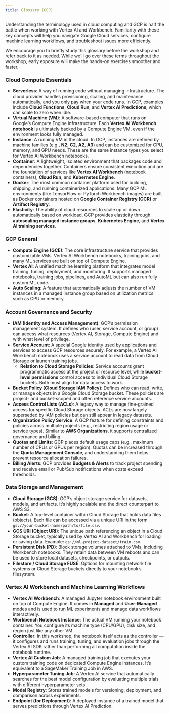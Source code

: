 ```yaml
---
title: Glossary (GCP)
---
```


Understanding the terminology used in cloud computing and GCP is half the battle when working with Vertex AI and Workbench. Familiarity with these key concepts will help you navigate Google Cloud services, configure machine learning workflows, and troubleshoot issues more efficiently.  

We encourage you to briefly study this glossary before the workshop and refer back to it as needed. While we'll go over these terms throughout the workshop, early exposure will make the hands-on exercises smoother and faster.  


### Cloud Compute Essentials  

* **Serverless**: A way of running code without managing infrastructure. The cloud provider handles provisioning, scaling, and maintenance automatically, and you only pay when your code runs. In GCP, examples include **Cloud Functions**, **Cloud Run**, and **Vertex AI Predictions**, which can scale to zero when idle.  
* **Virtual Machine (VM)**: A software-based computer that runs on Google’s Compute Engine infrastructure. Each **Vertex AI Workbench notebook** is ultimately backed by a Compute Engine VM, even if the environment looks fully managed.  
* **Instance**: A running VM in the cloud. In GCP, instances are defined by machine families (e.g., **N2**, **C2**, **A2**, **A3**) and can be customized for CPU, memory, and GPU needs. These are the same instance types you select for Vertex AI Workbench notebooks.  
* **Container**: A lightweight, isolated environment that packages code and dependencies together. Containers ensure consistent execution and are the foundation of services like **Vertex AI Workbench** (notebook containers), **Cloud Run**, and **Kubernetes Engine**.  
* **Docker**: The most common container platform used for building, shipping, and running containerized applications. Many GCP ML environments (like TensorFlow or PyTorch Workbench images) are built as Docker containers hosted on **Google Container Registry (GCR)** or **Artifact Registry**.  
* **Elasticity**: The ability of cloud resources to scale up or down automatically based on workload. GCP provides elasticity through **autoscaling managed instance groups**, **Kubernetes Engine**, and **Vertex AI training services**.  

### GCP General  

* **Compute Engine (GCE)**: The core infrastructure service that provides customizable VMs. Vertex AI Workbench notebooks, training jobs, and many ML services are built on top of Compute Engine.  
* **Vertex AI**: A unified machine learning platform that integrates model training, tuning, deployment, and monitoring. It supports managed notebooks, training jobs, pipelines, and AutoML but can also run fully custom ML code.  
* **Auto Scaling**: A feature that automatically adjusts the number of VM instances in a managed instance group based on utilization metrics such as CPU or memory.  


### Account Governance and Security  

* **IAM (Identity and Access Management)**: GCP’s permission management system. It defines who (user, service account, or group) can access what resources (Vertex AI, Storage, Compute Engine) and with what level of privilege.  
* **Service Account**: A special Google identity used by applications and services to access GCP resources securely. For example, a Vertex AI Workbench notebook uses a service account to read data from Cloud Storage or launch training jobs.  
  - **Relation to Cloud Storage Policies**: Service accounts grant programmatic access at the project or resource level, while **bucket-level permissions** control access to individual Cloud Storage buckets. Both must align for data access to work.  
* **Bucket Policy (Cloud Storage IAM Policy)**: Defines who can read, write, or manage objects in a Google Cloud Storage bucket. These policies are project- and bucket-scoped and often reference service accounts.  
* **Access Control Lists (ACLs)**: A legacy way to manage fine-grained access for specific Cloud Storage objects. ACLs are now largely superseded by IAM policies but can still appear in legacy datasets.  
* **Organization Policy Service**: A GCP feature for defining constraints and policies across multiple projects (e.g., restricting region usage or service types). Similar to **AWS Organizations**, it supports centralized governance and billing.  
* **Quotas and Limits**: GCP places default usage caps (e.g., maximum number of CPUs or GPUs per region). Quotas can be increased through the **Quota Management Console**, and understanding them helps prevent resource allocation failures.  
* **Billing Alerts**: GCP provides **Budgets & Alerts** to track project spending and receive email or Pub/Sub notifications when costs exceed thresholds.  


### Data Storage and Management  

* **Cloud Storage (GCS)**: GCP’s object storage service for datasets, models, and artifacts. It’s highly scalable and the direct counterpart to AWS S3.  
* **Bucket**: A top-level container within Cloud Storage that holds data files (objects). Each file can be accessed via a unique URI in the form `gs://your-bucket-name/path/to/file.csv`.  
* **GCS URI (Object URI)**: The unique path referencing an object in a Cloud Storage bucket, typically used by Vertex AI and Workbench for loading or saving data. Example: `gs://ml-project-dataset/train.csv`.  
* **Persistent Disk (PD)**: Block storage volumes attached to VMs, including Workbench notebooks. They retain data between VM reboots and can be used to store local datasets, checkpoints, or outputs.  
* **Filestore / Cloud Storage FUSE**: Options for mounting network file systems or Cloud Storage buckets directly to your notebook’s filesystem.  


### Vertex AI Workbench and Machine Learning Workflows  

* **Vertex AI Workbench**: A managed Jupyter notebook environment built on top of Compute Engine. It comes in **Managed** and **User-Managed** modes and is used to run ML experiments and manage data workflows interactively.  
* **Workbench Notebook Instance**: The actual VM running your notebook container. You configure its machine type (CPU/GPU), disk size, and region just like any other VM.  
* **Controller**: In this workshop, the notebook itself acts as the controller — it configures and runs training, tuning, and evaluation jobs through the Vertex AI SDK rather than performing all computation inside the notebook runtime.  
* **Vertex AI Custom Job**: A managed training job that executes your custom training code on dedicated Compute Engine instances. It’s equivalent to a SageMaker Training Job in AWS.  
* **Hyperparameter Tuning Job**: A Vertex AI service that automatically searches for the best model configuration by evaluating multiple trials with different hyperparameter sets.  
* **Model Registry**: Stores trained models for versioning, deployment, and comparison across experiments.  
* **Endpoint (for Deployment)**: A deployed instance of a trained model that serves predictions through Vertex AI Prediction.  